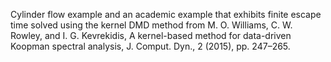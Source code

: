 Cylinder flow example and an academic example that exhibits finite escape time solved using the kernel DMD method from M. O. Williams, C. W. Rowley, and I. G. Kevrekidis, A kernel-based method for data-driven Koopman spectral analysis, J. Comput. Dyn., 2 (2015), pp. 247–265.
